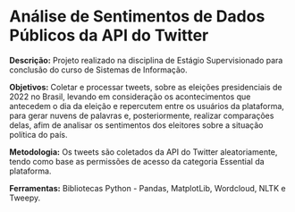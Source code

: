 # Análise de Sentimentos de Dados Públicos da API do Twitter

**Descrição:** Projeto realizado na disciplina de Estágio Supervisionado para conclusão do curso de Sistemas de Informação.

**Objetivos:** Coletar e processar tweets, sobre as eleições presidenciais de 2022 no Brasil,
levando em consideração os acontecimentos que antecedem o dia da eleição e repercutem entre os
usuários da plataforma, para gerar nuvens de palavras e, posteriormente, realizar comparações delas, 
afim de analisar os sentimentos dos eleitores sobre a situação política do país.

**Metodologia:** Os tweets são coletados da API do Twitter aleatoriamente, tendo como base as permissões de
acesso da categoria Essential da plataforma.

**Ferramentas:** Bibliotecas Python - Pandas, MatplotLib, Wordcloud, NLTK e Tweepy.
